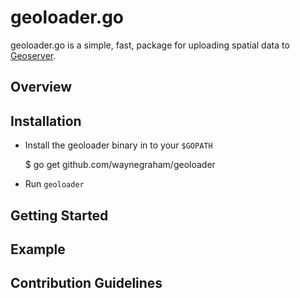 # geoloader.go

geoloader.go is a simple, fast, package for uploading spatial data to
[Geoserver](http://geoserver.org/).

## Overview

## Installation

* Install the geoloader binary in to your `$GOPATH`

  $ go get github.com/waynegraham/geoloader

* Run `geoloader`

## Getting Started

## Example

## Contribution Guidelines
